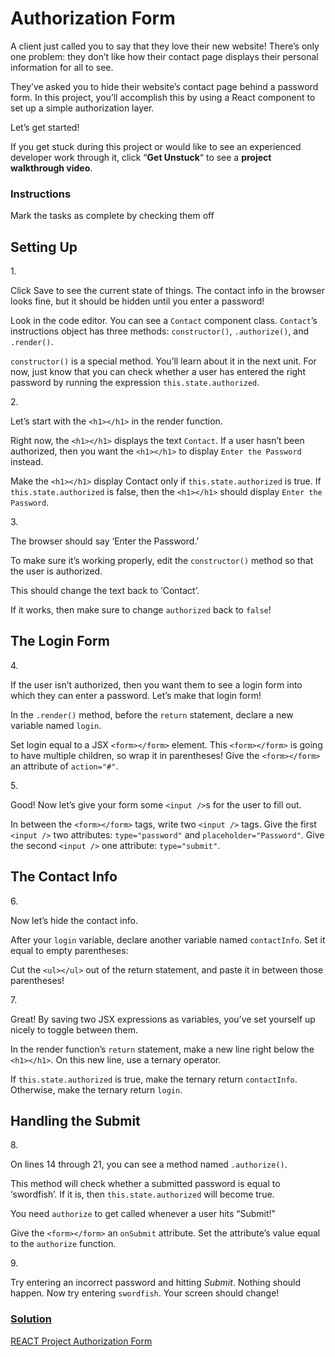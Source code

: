 # Authorization Form

A client just called you to say that they love their new website!
There’s only one problem: they don’t like how their contact page
displays their personal information for all to see.

They’ve asked you to hide their website’s contact page behind a password
form. In this project, you’ll accomplish this by using a React component
to set up a simple authorization layer.

Let’s get started!

If you get stuck during this project or would like to see an experienced
developer work through it, click “**Get Unstuck**“ to see a **project
walkthrough video**.

### Instructions

Mark the tasks as complete by checking them off

## Setting Up

1\.

Click Save to see the current state of things. The contact info in the
browser looks fine, but it should be hidden until you enter a password!

Look in the code editor. You can see a `Contact` component class.
`Contact`’s instructions object has three methods: `constructor()`,
`.authorize()`, and `.render()`.

`constructor()` is a special method. You’ll learn about it in the next
unit. For now, just know that you can check whether a user has entered
the right password by running the expression `this.state.authorized`.

2\.

Let’s start with the `<h1></h1>` in the render function.

Right now, the `<h1></h1>` displays the text `Contact`. If a user hasn’t
been authorized, then you want the `<h1></h1>` to display
`Enter the Password` instead.

Make the `<h1></h1>` display Contact only if `this.state.authorized` is
true. If `this.state.authorized` is false, then the `<h1></h1>` should
display `Enter the Password`.

3\.

The browser should say ‘Enter the Password.’

To make sure it’s working properly, edit the `constructor()` method so
that the user is authorized.

This should change the text back to ‘Contact’.

If it works, then make sure to change `authorized` back to `false`!

## The Login Form

4\.

If the user isn’t authorized, then you want them to see a login form
into which they can enter a password. Let’s make that login form!

In the `.render()` method, before the `return` statement, declare a new
variable named `login`.

Set login equal to a JSX `<form></form>` element. This `<form></form>`
is going to have multiple children, so wrap it in parentheses! Give the
`<form></form>` an attribute of `action="#"`.

5\.

Good! Now let’s give your form some `<input />`s for the user to fill
out.

In between the `<form></form>` tags, write two `<input />` tags. Give
the first `<input />` two attributes: `type="password"` and
`placeholder="Password"`. Give the second `<input />` one attribute:
`type="submit"`.

## The Contact Info

6\.

Now let’s hide the contact info.

After your `login` variable, declare another variable named
`contactInfo`. Set it equal to empty parentheses:

Cut the `<ul></ul>` out of the return statement, and paste it in between
those parentheses!

7\.

Great! By saving two JSX expressions as variables, you’ve set yourself
up nicely to toggle between them.

In the render function’s `return` statement, make a new line right below
the `<h1></h1>`. On this new line, use a ternary operator.

If `this.state.authorized` is true, make the ternary return
`contactInfo`. Otherwise, make the ternary return `login`.

## Handling the Submit

8\.

On lines 14 through 21, you can see a method named `.authorize()`.

This method will check whether a submitted password is equal to
‘swordfish’. If it is, then `this.state.authorized` will become true.

You need `authorize` to get called whenever a user hits “Submit!”

Give the `<form></form>` an `onSubmit` attribute. Set the attribute’s
value equal to the `authorize` function.

9\.

Try entering an incorrect password and hitting *Submit*. Nothing should
happen. Now try entering `swordfish`. Your screen should change!

### [Solution](https://datttrian-authorization-form.netlify.app/)

[REACT Project Authorization
Form](https://www.youtube.com/watch?v=NQJBKX73jQc)

